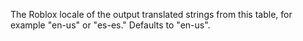 The Roblox locale of the output translated strings from this table, for
example "en-us" or "es-es." Defaults to "en-us".